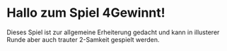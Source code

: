 # Hallo zum Spiel 4Gewinnt!

Dieses Spiel ist zur allgemeine Erheiterung gedacht und kann in illusterer Runde aber auch trauter 2-Samkeit gespielt werden.